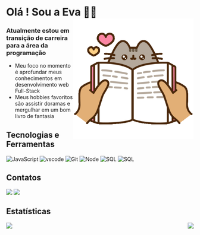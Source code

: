 #  Olá ! Sou a Eva 🙋‍♀️ <img src = "gifcat.gif" width = "325px" align = "right">
### Atualmente estou em transição de carreira para a área da programação

- Meu foco no momento é aprofundar meus conhecimentos em desenvolvimento web Full-Stack 
- Meus hobbies favoritos são assistir doramas e mergulhar em um bom livro de fantasia

## Tecnologias e Ferramentas

<div>
<img align="center" src = "https://cdn.jsdelivr.net/gh/devicons/devicon/icons/javascript/javascript-original.svg" 
title="JavaScript" alt="JavaScript" width="50" height="50"/>
<img align="center" src="https://cdn.jsdelivr.net/gh/devicons/devicon/icons/vscode/vscode-original.svg" 
title="vscode" alt="vscode" width="50" height="50"/>
<img align="center"src= "https://cdn.jsdelivr.net/gh/devicons/devicon/icons/git/git-plain-wordmark.svg"
title="Git" alt="Git" width="50" height="50"/>
<img align="center"src="https://cdn.jsdelivr.net/gh/devicons/devicon/icons/nodejs/nodejs-plain-wordmark.svg"
title="Node" alt="Node" width="50" height="50"/>
<img align="center" src="https://cdn.jsdelivr.net/gh/devicons/devicon/icons/postgresql/postgresql-plain-wordmark.svg" 
title="SQL" alt="SQL" width="50" height="50"/>
 <img align="center" src="https://cdn.jsdelivr.net/gh/devicons/devicon@latest/icons/csharp/csharp-original.svg"
 title="C#" alt="SQL" width="50" height="50"/>         
 </div>

## Contatos

<div> 
<a href = "mailto:contato@alziralves1996@gmail.com"><img loading="lazy" src="https://img.shields.io/badge/Gmail-D14836?style=for-the-badge&logo=gmail&logoColor=white" target="_blank"></a>
<a href="https://www.linkedin.com/in/alzira-eva-cavalcanti-alves-a62b97135/" target="_blank"><img loading="lazy" src="https://img.shields.io/badge/-LinkedIn-%230077B5?style=for-the-badge&logo=linkedin&logoColor=white" target="_blank"></a>   
</div>

## Estatísticas  

<a href="https://github.com/AlziraEva">
  <img height=180 align="left" src="https://github-readme-stats.vercel.app/api?username=AlziraEva&show_icons=true&theme=radical" />
</a>
<a href="https://github.com/AlziraEva">
  <img height=160 align="right" src="https://github-readme-stats.vercel.app/api/top-langs?username=AlziraEva&layout=compact&langs_count=8&card_width=320&theme=radical" />
</a>
